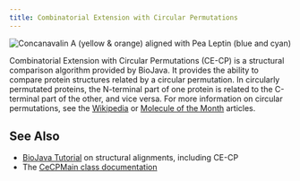 ```yaml
---
title: Combinatorial Extension with Circular Permutations
---
```


![Concanavalin A (yellow & orange) aligned with Pea Leptin (blue and
cyan)](3cna.A_2pel.A_cecp.png "Concanavalin A (yellow & orange) aligned with Pea Leptin (blue and cyan)")

Combinatorial Extension with Circular Permutations (CE-CP) is a
structural comparison algorithm provided by BioJava. It provides the
ability to compare protein structures related by a circular permutation.
In circularly permutated proteins, the N-terminal part of one protein is
related to the C-terminal part of the other, and vice versa. For more
information on circular permutations, see the
[Wikipedia](http://en.wikipedia.org/wiki/Circular_permutation_in_proteins)
or [Molecule of the
Month](http://www.pdb.org/pdb/101/motm.do?momID=124&evtc=Suggest&evta=Moleculeof%20the%20Month&evtl=TopBar)
articles.

See Also
--------

-   [BioJava
    Tutorial](https://github.com/biojava/biojava3-tutorial/blob/master/structure/alignment.md)
    on structural alignments, including CE-CP
-   The [CeCPMain class
    documentation](http://www.biojava.org/docs/api/org/biojava/bio/structure/align/ce/CeCPMain.html)

